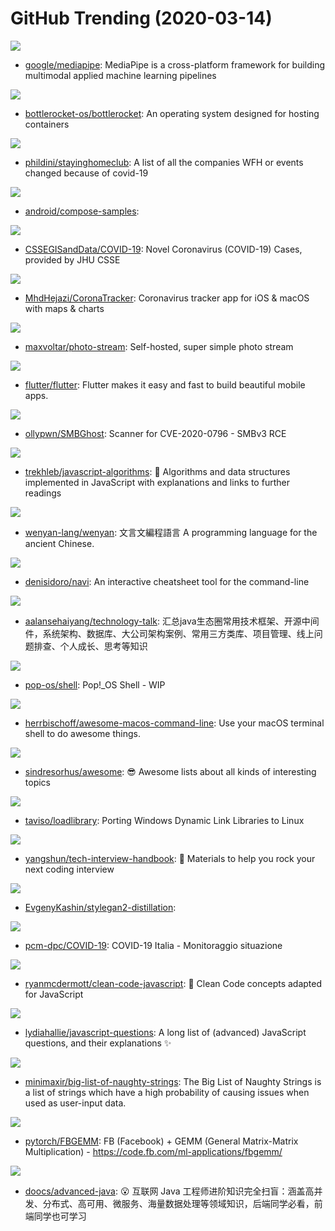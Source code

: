 # GitHub Trending (2020-03-14)

![](https://img.shields.io/badge/C%2B%2B-New%20213-green?style=flat-square&logo=appveyor)
- [google/mediapipe](https://github.com/google/mediapipe): MediaPipe is a cross-platform framework for building multimodal applied machine learning pipelines

![](https://img.shields.io/badge/Rust-New%20422-green?style=flat-square&logo=appveyor)
- [bottlerocket-os/bottlerocket](https://github.com/bottlerocket-os/bottlerocket): An operating system designed for hosting containers

![](https://img.shields.io/badge/Ruby-New%2062-green?style=flat-square&logo=appveyor)
- [phildini/stayinghomeclub](https://github.com/phildini/stayinghomeclub): A list of all the companies WFH or events changed because of covid-19

![](https://img.shields.io/badge/Kotlin-New%2020-green?style=flat-square&logo=appveyor)
- [android/compose-samples](https://github.com/android/compose-samples): 

![](https://img.shields.io/badge/none-New%20756-green?style=flat-square&logo=appveyor)
- [CSSEGISandData/COVID-19](https://github.com/CSSEGISandData/COVID-19): Novel Coronavirus (COVID-19) Cases, provided by JHU CSSE

![](https://img.shields.io/badge/Swift-New%2089-green?style=flat-square&logo=appveyor)
- [MhdHejazi/CoronaTracker](https://github.com/MhdHejazi/CoronaTracker): Coronavirus tracker app for iOS & macOS with maps & charts

![](https://img.shields.io/badge/HTML-New%20262-green?style=flat-square&logo=appveyor)
- [maxvoltar/photo-stream](https://github.com/maxvoltar/photo-stream): Self-hosted, super simple photo stream

![](https://img.shields.io/badge/Dart-New%2081-green?style=flat-square&logo=appveyor)
- [flutter/flutter](https://github.com/flutter/flutter): Flutter makes it easy and fast to build beautiful mobile apps.

![](https://img.shields.io/badge/Python-New%2085-green?style=flat-square&logo=appveyor)
- [ollypwn/SMBGhost](https://github.com/ollypwn/SMBGhost): Scanner for CVE-2020-0796 - SMBv3 RCE

![](https://img.shields.io/badge/JavaScript-New%20371-green?style=flat-square&logo=appveyor)
- [trekhleb/javascript-algorithms](https://github.com/trekhleb/javascript-algorithms): 📝 Algorithms and data structures implemented in JavaScript with explanations and links to further readings

![](https://img.shields.io/badge/TypeScript-New%2099-green?style=flat-square&logo=appveyor)
- [wenyan-lang/wenyan](https://github.com/wenyan-lang/wenyan): 文言文編程語言 A programming language for the ancient Chinese.

![](https://img.shields.io/badge/Rust-New%20160-green?style=flat-square&logo=appveyor)
- [denisidoro/navi](https://github.com/denisidoro/navi): An interactive cheatsheet tool for the command-line

![](https://img.shields.io/badge/none-New%20143-green?style=flat-square&logo=appveyor)
- [aalansehaiyang/technology-talk](https://github.com/aalansehaiyang/technology-talk): 汇总java生态圈常用技术框架、开源中间件，系统架构、数据库、大公司架构案例、常用三方类库、项目管理、线上问题排查、个人成长、思考等知识

![](https://img.shields.io/badge/TypeScript-New%2099-green?style=flat-square&logo=appveyor)
- [pop-os/shell](https://github.com/pop-os/shell): Pop!_OS Shell - WIP

![](https://img.shields.io/badge/none-New%20101-green?style=flat-square&logo=appveyor)
- [herrbischoff/awesome-macos-command-line](https://github.com/herrbischoff/awesome-macos-command-line): Use your macOS terminal shell to do awesome things.

![](https://img.shields.io/badge/none-New%20523-green?style=flat-square&logo=appveyor)
- [sindresorhus/awesome](https://github.com/sindresorhus/awesome): 😎 Awesome lists about all kinds of interesting topics

![](https://img.shields.io/badge/C-New%2093-green?style=flat-square&logo=appveyor)
- [taviso/loadlibrary](https://github.com/taviso/loadlibrary): Porting Windows Dynamic Link Libraries to Linux

![](https://img.shields.io/badge/JavaScript-New%20259-green?style=flat-square&logo=appveyor)
- [yangshun/tech-interview-handbook](https://github.com/yangshun/tech-interview-handbook): 💯 Materials to help you rock your next coding interview

![](https://img.shields.io/badge/none-New%2053-green?style=flat-square&logo=appveyor)
- [EvgenyKashin/stylegan2-distillation](https://github.com/EvgenyKashin/stylegan2-distillation): 

![](https://img.shields.io/badge/none-New%20172-green?style=flat-square&logo=appveyor)
- [pcm-dpc/COVID-19](https://github.com/pcm-dpc/COVID-19): COVID-19 Italia - Monitoraggio situazione

![](https://img.shields.io/badge/JavaScript-New%20188-green?style=flat-square&logo=appveyor)
- [ryanmcdermott/clean-code-javascript](https://github.com/ryanmcdermott/clean-code-javascript): 🛁 Clean Code concepts adapted for JavaScript

![](https://img.shields.io/badge/none-New%20191-green?style=flat-square&logo=appveyor)
- [lydiahallie/javascript-questions](https://github.com/lydiahallie/javascript-questions): A long list of (advanced) JavaScript questions, and their explanations ✨

![](https://img.shields.io/badge/Python-New%20141-green?style=flat-square&logo=appveyor)
- [minimaxir/big-list-of-naughty-strings](https://github.com/minimaxir/big-list-of-naughty-strings): The Big List of Naughty Strings is a list of strings which have a high probability of causing issues when used as user-input data.

![](https://img.shields.io/badge/C%2B%2B-New%2015-green?style=flat-square&logo=appveyor)
- [pytorch/FBGEMM](https://github.com/pytorch/FBGEMM): FB (Facebook) + GEMM (General Matrix-Matrix Multiplication) - https://code.fb.com/ml-applications/fbgemm/

![](https://img.shields.io/badge/Java-New%20154-green?style=flat-square&logo=appveyor)
- [doocs/advanced-java](https://github.com/doocs/advanced-java): 😮 互联网 Java 工程师进阶知识完全扫盲：涵盖高并发、分布式、高可用、微服务、海量数据处理等领域知识，后端同学必看，前端同学也可学习

